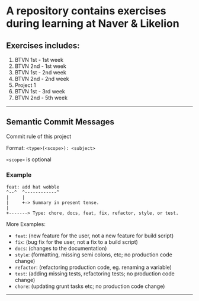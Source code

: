 # A repository contains exercises during learning at Naver & Likelion

## Exercises includes:
1. BTVN 1st - 1st week
2. BTVN 2nd - 1st week
3. BTVN 1st - 2nd week
4. BTVN 2nd - 2nd week
5. Project 1
6. BTVN 1st - 3rd week
7. BTVN 2nd - 5th week
---

## Semantic Commit Messages

Commit rule of this project

Format: `<type>(<scope>): <subject>`

`<scope>` is optional

### Example

```
feat: add hat wobble
^--^  ^------------^
|     |
|     +-> Summary in present tense.
|
+-------> Type: chore, docs, feat, fix, refactor, style, or test.
```

More Examples:

- `feat`: (new feature for the user, not a new feature for build script)
- `fix`: (bug fix for the user, not a fix to a build script)
- `docs`: (changes to the documentation)
- `style`: (formatting, missing semi colons, etc; no production code change)
- `refactor`: (refactoring production code, eg. renaming a variable)
- `test`: (adding missing tests, refactoring tests; no production code change)
- `chore`: (updating grunt tasks etc; no production code change)

---
